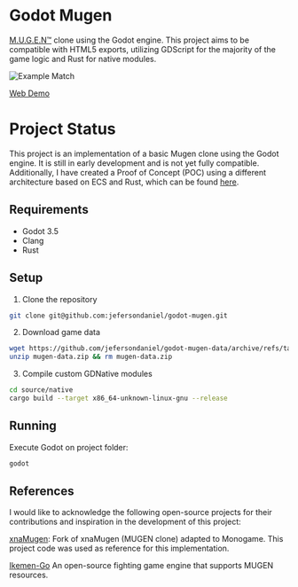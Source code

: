 # Godot Mugen

[M.U.G.E.N™](https://www.elecbyte.com/mugendocs-11b1/mugen.html) clone using the Godot engine. This project aims to be compatible with HTML5 exports, utilizing GDScript for the majority of the game logic and Rust for native modules.

![Example Match](https://public-data.jefersondaniel.com/godot-mugen-match-20240110.gif)

[Web Demo](https://jefersondaniel.com/godot-mugen/mugen.html)

# Project Status

This project is an implementation of a basic Mugen clone using the Godot engine. It is still in early development and is not yet fully compatible. Additionally, I have created a Proof of Concept (POC) using a different architecture based on ECS and Rust, which can be found [here](https://github.com/jefersondaniel/gdnative-rust-poc).

## Requirements

* Godot 3.5
* Clang
* Rust

## Setup

1. Clone the repository

```sh
git clone git@github.com:jefersondaniel/godot-mugen.git
```

2. Download game data

```sh
wget https://github.com/jefersondaniel/godot-mugen-data/archive/refs/tags/1.0.0.zip -O mugen-data.zip
unzip mugen-data.zip && rm mugen-data.zip
```

3. Compile custom GDNative modules

```sh
cd source/native
cargo build --target x86_64-unknown-linux-gnu --release
```

## Running

Execute Godot on project folder:

```sh
godot
```

## References

I would like to acknowledge the following open-source projects for their contributions and inspiration in the development of this project:

[xnaMugen](https://github.com/scemino/xnamugen): Fork of xnaMugen (MUGEN clone) adapted to Monogame. This project code was used as reference for this implementation.

[Ikemen-Go](https://github.com/ikemen-engine/Ikemen-GO) An open-source fighting game engine that supports MUGEN resources.
